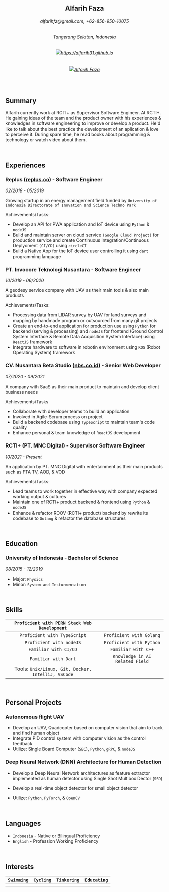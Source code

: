 <center>
<h2>Alfarih Faza</h2>
<h6>alfarihfz@gmail.com, +62-856-950-10075</h6>
<h6>Tangerang Selatan, Indonesia</h6>
<h6><img src="https://img.icons8.com/material-outlined/24/000000/github.png"/><a href="https://alfarih31.github.io" target="_blank">https://alfarih31.github.io</a></h6>
<h6><img src="https://img.icons8.com/color/24/000000/linkedin.png"/><a href="https://www.linkedin.com/in/alfarih-faza/" target="_blank">Alfarih Faza</a></h6>
</center>


&ensp;

## Summary

Alfarih currently work at RCTI+ as Supervisor Software Engineer. At RCTI+. He gaining ideas of the team and the product owner with his experiences & knowledges in software engineering to improve or develop a product. He'd like to talk about the best practice the development of an aplication & love to perceive it. During spare time, he read books about programming & technology or watch video about them.

&ensp;

## Experiences

### Replus ([replus.co](https://replus.co)) - Software Engineer

*02/2018 - 05/2019*

Growing startup in an energy management field funded by `University of Indonesia Directorate of Inovation and Science Techno Park`

Achievements/Tasks:
- Develop an API for PWA application and IoT device using `Python` & `nodeJS`
- Build and maintain server on cloud service `(Google Cloud Project)` for production service and create Continuous Integration/Continuous Deplyoment `(CI/CD)` using `circleCI`
- Build a Native App for the IoT device user controlling it using `dart` programming language

### PT. Invocore Teknologi Nusantara - Software Engineer

*10/2019 - 06/2020*

A geodesy service company with UAV as their main tools & also main products

Achievements/Tasks:
- Processing data from LIDAR survey by UAV for land surveys and mapping by handmade program or outsourced from many git projects
- Create an end-to-end application for production use using `Python` for backend (serving & processing) and `nodeJS` for frontend (Ground Control System Interface & Remote Data Acquisition System Interface) using `ReactJS` framework
- Integrate hardware to software in robotin environment using `ROS` (Robot Operating System) framework

### CV. Nusantara Beta Studio ([nbs.co.id](https://nbs.co.id/)) - Senior Web Developer

*07/2020 - 09/2021*

A company with SaaS as their main product to maintain and develop client business needs

Achievements/Tasks

- Collaborate with developer teams to build an application
- Involved in Agile-Scrum process on project
- Build a backend codebase using `TypeScript` to maintain team's code quality
- Enhance personal & team knowledge of `ReactJS` development

### RCTI+ (PT. MNC Digital) - Supervisor Software Engineer

*10/2021 - Present*


An application by PT. MNC Digital with entertainment as their main products such as FTA TV, AOD, & VOD

Achievements/Tasks:

- Lead teams to work together in effective way with company expected working output & cultures
- Maintain one of RCTI+ product backend & frontend using `Python` & `nodeJS`
- Enhance & refactor ROOV (RCTI+ product) backend by rewrite its codebase to `Golang` & refactor the database structures

&ensp;

## Education

### University of Indonesia - Bachelor of Science

*08/2015 - 12/2019*

- Major: `Physics`
- Minor: `System and Insturmentation`

&ensp;

## Skills

|  `Proficient with PERN Stack Web Development`    |                                    |
| :----------------------------------------------: | :--------------------------------: |
| `Proficient with TypeScript`                     | `Proficient with Golang`           |
| `Proficient with nodeJS`                         | `Proficient with Python`           |
| `Familiar with CI/CD`                            | `Familiar with C++`                |
| `Familiar with Dart`                             | `Knowledge in AI Related Field`    |
| Tools: `Unix/Linux, Git, Docker, IntelliJ, VSCode`                                    |


&ensp;

## Personal Projects

### Autonomous flight UAV

- Develop an UAV, Quadcopter based on computer vision that aim to track and find human object
- Integrate PID control system with computer vision as the control feedback
- Utilize: Single Board Computer (`SBC`), `Python`, `gRPC`, & `nodeJS`

### Deep Neural Network (DNN) Architecture for Human Detection

- Develop a Deep Neural Network architectures as feature extractor implemented as human detector using Single Shot Multibox Dector (`SSD`)

- Develop a real-time object detector for small object detector

- Utilize: `Python`, `PyTorch`, & `OpenCV`

&ensp;

## Languages

- `Indonesia` - Native or Bilingual Proficiency
- `English` - Profession Working Proficiency

&ensp;

## Interests


| `Swimming` | `Cycling` | `Tinkering` | `Educating` |
| ---------- | --------- | ----------- | ----------- |
| | | | |
